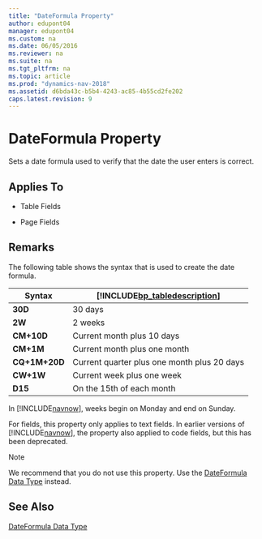 ```yaml
---
title: "DateFormula Property"
author: edupont04
manager: edupont04
ms.custom: na
ms.date: 06/05/2016
ms.reviewer: na
ms.suite: na
ms.tgt_pltfrm: na
ms.topic: article
ms.prod: "dynamics-nav-2018"
ms.assetid: d6bda43c-b5b4-4243-ac85-4b55cd2fe202
caps.latest.revision: 9
---
```

# DateFormula Property
Sets a date formula used to verify that the date the user enters is correct.  

## Applies To  

-   Table Fields  

-   Page Fields  

## Remarks  
 The following table shows the syntax that is used to create the date formula.  

|Syntax|[!INCLUDE[bp_tabledescription](includes/bp_tabledescription_md.md)]|  
|------------|---------------------------------------|  
|**30D**|30 days|  
|**2W**|2 weeks|  
|**CM+10D**|Current month plus 10 days|  
|**CM+1M**|Current month plus one month|  
|**CQ+1M+20D**|Current quarter plus one month plus 20 days|  
|**CW+1W**|Current week plus one week|  
|**D15**|On the 15th of each month|  

 In [!INCLUDE[navnow](includes/navnow_md.md)], weeks begin on Monday and end on Sunday.  

 For fields, this property only applies to text fields. In earlier versions of [!INCLUDE[navnow](includes/navnow_md.md)], the property also applied to code fields, but this has been deprecated.

> [!NOTE]  
>  We recommend that you do not use this property. Use the [DateFormula Data Type](DateFormula-Data-Type.md) instead.  

## See Also  
 [DateFormula Data Type](DateFormula-Data-Type.md)
